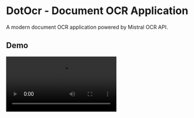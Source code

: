 # DotOcr - Document OCR Application

A modern document OCR application powered by Mistral OCR API.

## Demo

![Demo Video](docs/demo.mp4)

